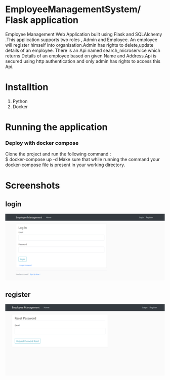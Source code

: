 # EmployeeManagementSystem/ Flask application
Employee Management Web Application built using Flask and SQLAlchemy .This application supports two roles , Admin and Employee. An employee will register himself into organisation.Admin has rights to delete,update details of an employee.
There is an Api named search_microservice which returns Details of an employee based on given Name and Address.Api is secured using http authentication and only admin has rights to access this Api.

# Installtion
1) Python
2) Docker

# Running the application
### Deploy with docker compose
Clone the project and run the following command : <br/>
$ docker-compose up -d
Make sure that while running the command your docker-compose file is present in your working directory.

# Screenshots

## login
  
![GitHub Logo](https://github.com/iamayushm/EmployeeManagementSystem/blob/fbec0e89e97145b6190ea98afd382a11c35594e4/login.PNG)

## register

![GitHub Logo](https://github.com/iamayushm/EmployeeManagementSystem/blob/18a605eb62b4c90898db922a41646b164959e63f/ResetPassword.PNG)




